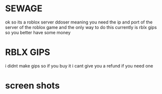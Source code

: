 # SEWAGE
ok so its a roblox server ddoser meaning you need the ip and port of the server of the roblox game and the only way to do this currently is rblx gips so you better have some money
# RBLX GIPS
i didnt make gips so if you buy it i cant give you a refund if you need one
# screen shots


